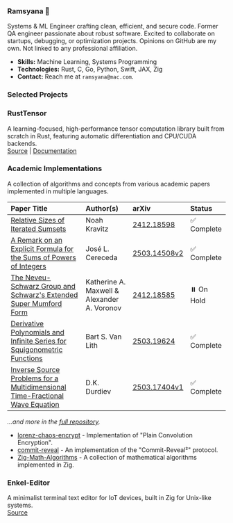 ### Ramsyana 👋

Systems & ML Engineer crafting clean, efficient, and secure code. Former QA engineer passionate about robust software. Excited to collaborate on startups, debugging, or optimization projects. Opinions on GitHub are my own. Not linked to any professional affiliation.

- **Skills:** Machine Learning, Systems Programming
- **Technologies:** Rust, C, Go, Python, Swift, JAX, Zig
- **Contact:** Reach me at `ramsyana@mac.com`.


### Selected Projects

### RustTensor
A learning-focused, high-performance tensor computation library built from scratch in Rust, featuring automatic differentiation and CPU/CUDA backends.  
[Source](https://github.com/ramsyana/RustTensor) | [Documentation](https://deepwiki.com/ramsyana/RustTensor)

### Academic Implementations
A collection of algorithms and concepts from various academic papers implemented in multiple languages.

| Paper Title | Author(s) | arXiv | Status |
|:------------|:----------|:------|:--------|
| [Relative Sizes of Iterated Sumsets](https://github.com/ramsyana/Math-Papers-with-Code/blob/main/papers/iterated-sumsets/) | Noah Kravitz | [2412.18598](https://arxiv.org/pdf/2412.18598) | ✅ Complete |
| [A Remark on an Explicit Formula for the Sums of Powers of Integers](https://github.com/ramsyana/Math-Papers-with-Code/blob/main/papers/stirling-numbers-power-sums/) | José L. Cereceda | [2503.14508v2](https://arxiv.org/pdf/2503.14508v2) | ✅ Complete |
| [The Neveu-Schwarz Group and Schwarz's Extended Super Mumford Form](https://github.com/ramsyana/Math-Papers-with-Code/blob/main/papers/super-mumford/) | Katherine A. Maxwell & Alexander A. Voronov | [2412.18585](https://arxiv.org/pdf/2412.18585) | ⏸️ On Hold |
| [Derivative Polynomials and Infinite Series for Squigonometric Functions](https://github.com/ramsyana/Math-Papers-with-Code/blob/main/papers/squigonometry/) | Bart S. Van Lith | [2503.19624](https://arxiv.org/abs/2503.19624) | ✅ Complete |
| [Inverse Source Problems for a Multidimensional Time-Fractional Wave Equation](https://github.com/ramsyana/Math-Papers-with-Code/blob/main/papers/frac-wave-inverse-problems/) | D.K. Durdiev | [2503.17404v1](https://arxiv.org/abs/2503.17404v1) | ✅ Complete |



*...and more in the [full repository](https://github.com/ramsyana/Math-Papers-with-Code).*


- [lorenz-chaos-encrypt](https://github.com/ramsyana/lorenz-chaos-encrypt) - Implementation of "Plain Convolution Encryption".
- [commit-reveal](https://github.com/ramsyana/commit-reveal) - An implementation of the "Commit-Reveal²" protocol.
- [Zig-Math-Algorithms](https://github.com/ramsyana/Zig-Math-Algorithms) - A collection of mathematical algorithms implemented in Zig.

### Enkel-Editor
A minimalist terminal text editor for IoT devices, built in Zig for Unix-like systems.  
[Source](https://github.com/ramsyana/Enkel-Editor)



